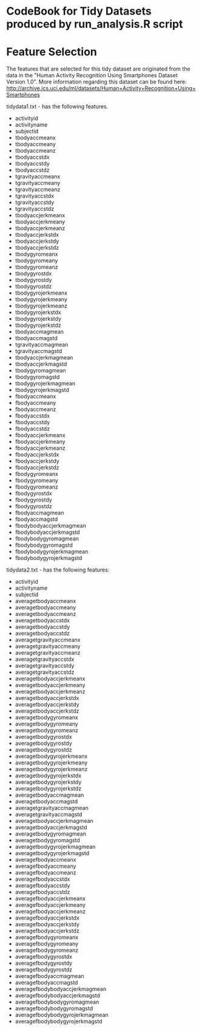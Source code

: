 
CodeBook for Tidy Datasets produced by run_analysis.R script
===========================================================

Feature Selection 
=================

The features that are selected for this tidy dataset are originated from the data in the "Human Activity Recognition Using Smartphones Dataset Version 1.0". More information regarding this dataset can be found here: http://archive.ics.uci.edu/ml/datasets/Human+Activity+Recognition+Using+Smartphones
 

tidydata1.txt - has the following features.

-	activityid
-	activityname
-	subjectid
-	tbodyaccmeanx
-	tbodyaccmeany
-	tbodyaccmeanz
-	tbodyaccstdx
-	tbodyaccstdy
-	tbodyaccstdz
-	tgravityaccmeanx
-	tgravityaccmeany
-	tgravityaccmeanz
-	tgravityaccstdx
-	tgravityaccstdy
-	tgravityaccstdz
-	tbodyaccjerkmeanx
-	tbodyaccjerkmeany
-	tbodyaccjerkmeanz
-	tbodyaccjerkstdx
-	tbodyaccjerkstdy
-	tbodyaccjerkstdz
-	tbodygyromeanx
-	tbodygyromeany
-	tbodygyromeanz
-	tbodygyrostdx
-	tbodygyrostdy
-	tbodygyrostdz
-	tbodygyrojerkmeanx
-	tbodygyrojerkmeany
-	tbodygyrojerkmeanz
-	tbodygyrojerkstdx
-	tbodygyrojerkstdy
-	tbodygyrojerkstdz
-	tbodyaccmagmean
-	tbodyaccmagstd
-	tgravityaccmagmean
-	tgravityaccmagstd
-	tbodyaccjerkmagmean
-	tbodyaccjerkmagstd
-	tbodygyromagmean
-	tbodygyromagstd
-	tbodygyrojerkmagmean
-	tbodygyrojerkmagstd
-	fbodyaccmeanx
-	fbodyaccmeany
-	fbodyaccmeanz
-	fbodyaccstdx
-	fbodyaccstdy
-	fbodyaccstdz
-	fbodyaccjerkmeanx
-	fbodyaccjerkmeany
-	fbodyaccjerkmeanz
-	fbodyaccjerkstdx
-	fbodyaccjerkstdy
-	fbodyaccjerkstdz
-	fbodygyromeanx
-	fbodygyromeany
-	fbodygyromeanz
-	fbodygyrostdx
-	fbodygyrostdy
-	fbodygyrostdz
-	fbodyaccmagmean
-	fbodyaccmagstd
-	fbodybodyaccjerkmagmean
-	fbodybodyaccjerkmagstd
-	fbodybodygyromagmean
-	fbodybodygyromagstd
-	fbodybodygyrojerkmagmean
-	fbodybodygyrojerkmagstd


tidydata2.txt - has the following features:

-	activityid
-	activityname
-	subjectid
-	averagetbodyaccmeanx
-	averagetbodyaccmeany
-	averagetbodyaccmeanz
-	averagetbodyaccstdx
-	averagetbodyaccstdy
-	averagetbodyaccstdz
-	averagetgravityaccmeanx
-	averagetgravityaccmeany
-	averagetgravityaccmeanz
-	averagetgravityaccstdx
-	averagetgravityaccstdy
-	averagetgravityaccstdz
-	averagetbodyaccjerkmeanx
-	averagetbodyaccjerkmeany
-	averagetbodyaccjerkmeanz
-	averagetbodyaccjerkstdx
-	averagetbodyaccjerkstdy
-	averagetbodyaccjerkstdz
-	averagetbodygyromeanx
-	averagetbodygyromeany
-	averagetbodygyromeanz
-	averagetbodygyrostdx
-	averagetbodygyrostdy
-	averagetbodygyrostdz
-	averagetbodygyrojerkmeanx
-	averagetbodygyrojerkmeany
-	averagetbodygyrojerkmeanz
-	averagetbodygyrojerkstdx
-	averagetbodygyrojerkstdy
-	averagetbodygyrojerkstdz
-	averagetbodyaccmagmean
-	averagetbodyaccmagstd
-	averagetgravityaccmagmean
-	averagetgravityaccmagstd
-	averagetbodyaccjerkmagmean
-	averagetbodyaccjerkmagstd
-	averagetbodygyromagmean
-	averagetbodygyromagstd
-	averagetbodygyrojerkmagmean
-	averagetbodygyrojerkmagstd
-	averagefbodyaccmeanx
-	averagefbodyaccmeany
-	averagefbodyaccmeanz
-	averagefbodyaccstdx
-	averagefbodyaccstdy
-	averagefbodyaccstdz
-	averagefbodyaccjerkmeanx
-	averagefbodyaccjerkmeany
-	averagefbodyaccjerkmeanz
-	averagefbodyaccjerkstdx
-	averagefbodyaccjerkstdy
-	averagefbodyaccjerkstdz
-	averagefbodygyromeanx
-	averagefbodygyromeany
-	averagefbodygyromeanz
-	averagefbodygyrostdx
-	averagefbodygyrostdy
-	averagefbodygyrostdz
-	averagefbodyaccmagmean
-	averagefbodyaccmagstd
-	averagefbodybodyaccjerkmagmean
-	averagefbodybodyaccjerkmagstd
-	averagefbodybodygyromagmean
-	averagefbodybodygyromagstd
-	averagefbodybodygyrojerkmagmean
-	averagefbodybodygyrojerkmagstd
